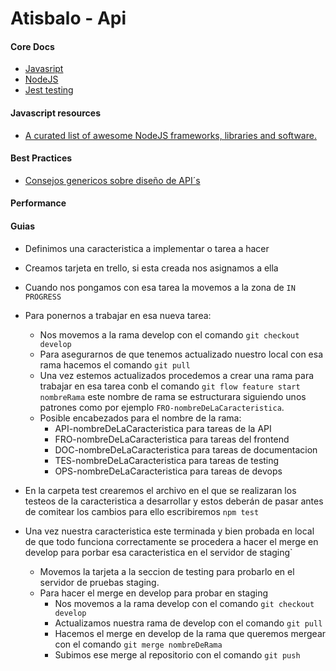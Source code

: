 # Atisbalo - Api

#### Core Docs

- [Javasript](https://developer.mozilla.org/es/docs/Web/JavaScript/Referencia)
- [NodeJS](https://nodejs.org/es/docs/)
- [Jest testing](https://jestjs.io/docs/en/getting-started)

#### Javascript resources

- [A curated list of awesome NodeJS frameworks, libraries and software.](https://github.com/sindresorhus/awesome-nodejs)

#### Best Practices

- [Consejos genericos sobre diseño de API´s](http://javisantana.com/2019/04/29/dise%C3%B1o-api.html)

#### Performance

#### Guias

- Definimos una caracteristica a implementar o tarea a hacer
- Creamos tarjeta en trello, si esta creada nos asignamos a ella
- Cuando nos pongamos con esa tarea la movemos a la zona de `IN PROGRESS`
- Para ponernos a trabajar en esa nueva tarea:

  - Nos movemos a la rama develop con el comando `git checkout develop`
  - Para asegurarnos de que tenemos actualizado nuestro local con esa rama hacemos el comando `git pull`
  - Una vez estemos actualizados procedemos a crear una rama para trabajar en esa tarea conb el comando `git flow feature start nombreRama` este nombre de rama se estructurara siguiendo unos patrones como por ejemplo `FRO-nombreDeLaCaracteristica`.
  - Posible encabezados para el nombre de la rama:
    - API-nombreDeLaCaracteristica para tareas de la API
    - FRO-nombreDeLaCaracteristica para tareas del frontend
    - DOC-nombreDeLaCaracteristica para tareas de documentacion
    - TES-nombreDeLaCaracteristica para tareas de testing
    - OPS-nombreDeLaCaracteristica para tareas de devops

- En la carpeta test crearemos el archivo en el que se realizaran los testeos de la caracteristica a desarrollar y estos deberán de pasar antes de comitear los cambios para ello escribiremos `npm test`

- Una vez nuestra caracteristica este terminada y bien probada en local de que todo funciona correctamente se procedera a hacer el merge en develop para porbar esa caracteristica en el servidor de staging`
  - Movemos la tarjeta a la seccion de testing para probarlo en el servidor de pruebas staging.
  - Para hacer el merge en develop para probar en staging
    - Nos movemos a la rama develop con el comando `git checkout develop`
    - Actualizamos nuestra rama de develop con el comando `git pull`
    - Hacemos el merge en develop de la rama que queremos mergear con el comando `git merge nombreDeRama`
    - Subimos ese merge al repositorio con el comando `git push`
